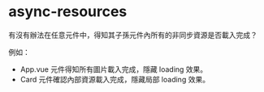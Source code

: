 # async-resources

有沒有辦法在任意元件中，得知其子孫元件內所有的非同步資源是否載入完成？

例如：

- App.vue 元件得知所有圖片載入完成，隱藏 loading 效果。
- Card 元件確認內部資源載入完成，隱藏局部 loading 效果。
